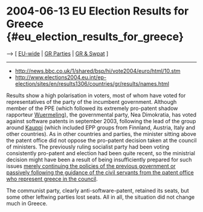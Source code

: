 # 2004-06-13 EU Election Results for Greece {#eu_election_results_for_greece}

\--\> \[ [ EU-wide](ElectResu0406En "wikilink") \| [ GR
Parties](ElectGrPart0405En "wikilink") \| [ GR &
Swpat](SwpatgrEn "wikilink") \]

------------------------------------------------------------------------

-   <http://news.bbc.co.uk/1/shared/bsp/hi/vote2004/euro/html/10.stm>
-   <http://www.elections2004.eu.int/ep-election/sites/en/results1306/countries/gr/results/names.html>

Results show a high polarisation in voters, most of whom have voted for
representatives of the party of the incumbent government. Although
member of the PPE (which followed its extremely pro-patent shadow
rapporteur [ Wuermeling](SwpatjwuermelingEn "wikilink")), the
governmental party, Nea Dimokratia, has voted against software patents
in september 2003, following the lead of the group around [
Kauppi](PiiaNooraKauppiEn "wikilink") (which included EPP groups from
Finnland, Austria, Italy and other countries). As in other countries and
parties, the minister sitting above the patent office did not oppose the
pro-patent decision taken at the council of ministers. The previously
ruling socialist party had been voting consistently pro-patent and
election had been quite recent, so the ministrial decision might have
been a result of being insufficiently prepared for such issues [merely
continuing the policies of the previous government or passively
following the guidance of the civil servants from the patent office who
represent greece in the council](and "wikilink").

The communist party, clearly anti-software-patent, retained its seats,
but some other leftwing parties lost seats. All in all, the situation
did not change much in Greece.

